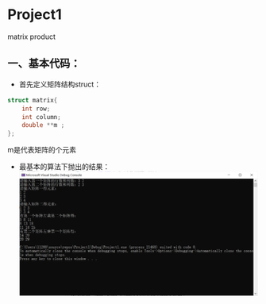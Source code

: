 # Project1
matrix product
## 一、基本代码：
* 首先定义矩阵结构struct：
``` cpp
struct matrix{
    int row;
    int column;
    double **m ;
};
```
m是代表矩阵的个元素
* 最基本的算法下抛出的结果：
![](https://github.com/JOJO-debug622/Project1/blob/main/picture/1.PNG)
